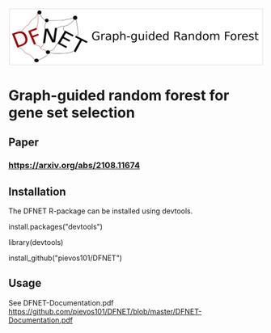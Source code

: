 ![DFNETLogo](https://github.com/pievos101/DFNET/blob/master/DFNET_logo.png)

# Graph-guided random forest for gene set selection

## Paper 
### https://arxiv.org/abs/2108.11674

## Installation
The DFNET R-package can be installed using devtools.

install.packages("devtools")

library(devtools)

install_github("pievos101/DFNET")

## Usage
See DFNET-Documentation.pdf
https://github.com/pievos101/DFNET/blob/master/DFNET-Documentation.pdf
